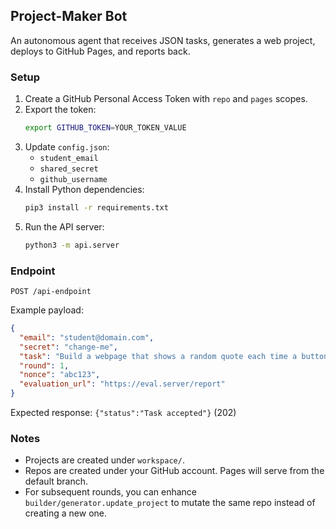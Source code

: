 ## Project-Maker Bot

An autonomous agent that receives JSON tasks, generates a web project, deploys to GitHub Pages, and reports back.

### Setup
1. Create a GitHub Personal Access Token with `repo` and `pages` scopes.
2. Export the token:
   ```bash
   export GITHUB_TOKEN=YOUR_TOKEN_VALUE
   ```
3. Update `config.json`:
   - `student_email`
   - `shared_secret`
   - `github_username`
4. Install Python dependencies:
   ```bash
   pip3 install -r requirements.txt
   ```
5. Run the API server:
   ```bash
   python3 -m api.server
   ```

### Endpoint
`POST /api-endpoint`

Example payload:
```json
{
  "email": "student@domain.com",
  "secret": "change-me",
  "task": "Build a webpage that shows a random quote each time a button is clicked",
  "round": 1,
  "nonce": "abc123",
  "evaluation_url": "https://eval.server/report"
}
```

Expected response: `{"status":"Task accepted"}` (202)

### Notes
- Projects are created under `workspace/`.
- Repos are created under your GitHub account. Pages will serve from the default branch.
- For subsequent rounds, you can enhance `builder/generator.update_project` to mutate the same repo instead of creating a new one.
